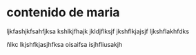 # contenido de maria
ljkfashjkfsahfjksa
kshlkjfhajk
jkldjflksjf
jkshflkjajsjf
ljkshflakhfdks

ñlkc
lkjshfkjasjhfksa
oisaifsa
isjhfliusakjh